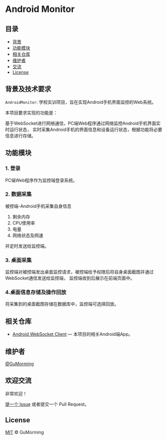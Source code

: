 # Android Monitor

## 目录

- [背景](#背景及技术要求)
- [功能模块](#功能模块)
- [相关仓库](#相关仓库)
- [维护者](#维护者)
- [交流](#欢迎交流)
- [License](#License)

## 背景及技术要求

`AndroidMonitor`: 学校实训项目，旨在实现Android手机界面监控的Web系统。

本项目要求实现的功能是：

基于WebSocket进行网络通信，PC端Web程序通过网络监控Android手机界面实时运行状态，
实时采集Android手机的界面信息和设备运行状态，根据功能将必要信息进行存储。

## 功能模块

### 1. 登录

PC端Web程序作为监控端登录系统。

### 2. 数据采集

被控端-Android手机采集自身信息

1. 剩余内存
2. CPU使用率
3. 电量
4. 网络状态及网速

并定时发送给监控端。

### 3. 桌面采集

监控端对被控端发出桌面监控请求，被控端给予权限后将自身桌面截图并通过WebSocket通信发送给监控端，
监控端收到后展示在前端页面中。

### 4.桌面信息存储及操作回放

将采集到的桌面截图存储在数据库中，监控端可选择回放。

## 相关仓库

- [Android WebSocket Client](https://github.com/GuMorming/AndroidWebSocketClient) — 本项目的相关Android端App。

## 维护者

[@GuMorming](https://github.com/GuMorming)

## 欢迎交流

非常欢迎！

[提一个 Issue](https://github.com/GuMorming/AndroidMonitor/issues/new) 或者提交一个 Pull Request。

## License

[MIT](LICENSE) © GuMorming